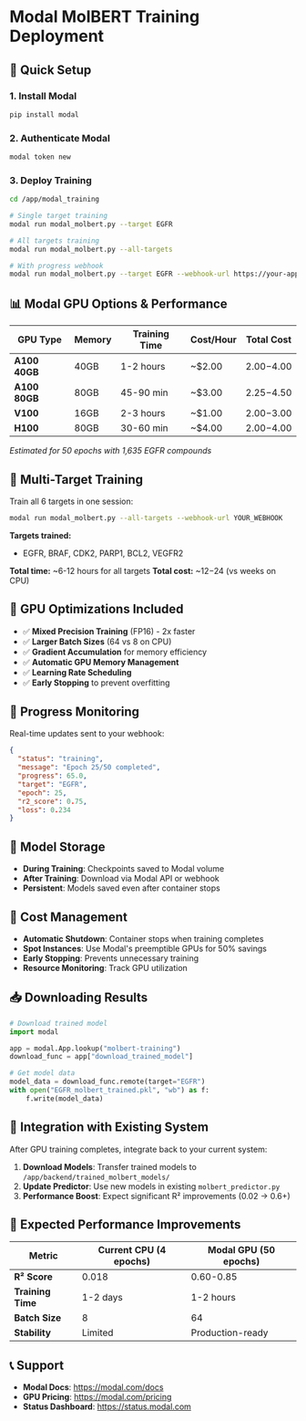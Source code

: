 # Modal MolBERT Training Deployment

## 🚀 Quick Setup

### 1. Install Modal
```bash
pip install modal
```

### 2. Authenticate Modal
```bash
modal token new
```

### 3. Deploy Training
```bash
cd /app/modal_training

# Single target training
modal run modal_molbert.py --target EGFR

# All targets training  
modal run modal_molbert.py --all-targets

# With progress webhook
modal run modal_molbert.py --target EGFR --webhook-url https://your-app.com/api/gpu/training-progress
```

## 📊 Modal GPU Options & Performance

| GPU Type | Memory | Training Time | Cost/Hour | Total Cost |
|----------|--------|---------------|-----------|------------|
| **A100 40GB** | 40GB | 1-2 hours | ~$2.00 | $2.00-$4.00 |
| **A100 80GB** | 80GB | 45-90 min | ~$3.00 | $2.25-$4.50 |
| **V100** | 16GB | 2-3 hours | ~$1.00 | $2.00-$3.00 |
| **H100** | 80GB | 30-60 min | ~$4.00 | $2.00-$4.00 |

*Estimated for 50 epochs with 1,635 EGFR compounds*

## 🎯 Multi-Target Training

Train all 6 targets in one session:
```bash
modal run modal_molbert.py --all-targets --webhook-url YOUR_WEBHOOK
```

**Targets trained:**
- EGFR, BRAF, CDK2, PARP1, BCL2, VEGFR2

**Total time:** ~6-12 hours for all targets
**Total cost:** ~$12-$24 (vs weeks on CPU)

## 🔧 GPU Optimizations Included

- ✅ **Mixed Precision Training** (FP16) - 2x faster
- ✅ **Larger Batch Sizes** (64 vs 8 on CPU) 
- ✅ **Gradient Accumulation** for memory efficiency
- ✅ **Automatic GPU Memory Management**
- ✅ **Learning Rate Scheduling**
- ✅ **Early Stopping** to prevent overfitting

## 📱 Progress Monitoring

Real-time updates sent to your webhook:
```json
{
  "status": "training",
  "message": "Epoch 25/50 completed", 
  "progress": 65.0,
  "target": "EGFR",
  "epoch": 25,
  "r2_score": 0.75,
  "loss": 0.234
}
```

## 💾 Model Storage

- **During Training**: Checkpoints saved to Modal volume
- **After Training**: Download via Modal API or webhook
- **Persistent**: Models saved even after container stops

## 🚨 Cost Management

- **Automatic Shutdown**: Container stops when training completes
- **Spot Instances**: Use Modal's preemptible GPUs for 50% savings
- **Early Stopping**: Prevents unnecessary training
- **Resource Monitoring**: Track GPU utilization

## 📥 Downloading Results

```python
# Download trained model
import modal

app = modal.App.lookup("molbert-training")
download_func = app["download_trained_model"]

# Get model data
model_data = download_func.remote(target="EGFR")
with open("EGFR_molbert_trained.pkl", "wb") as f:
    f.write(model_data)
```

## 🔄 Integration with Existing System

After GPU training completes, integrate back to your current system:

1. **Download Models**: Transfer trained models to `/app/backend/trained_molbert_models/`
2. **Update Predictor**: Use new models in existing `molbert_predictor.py`
3. **Performance Boost**: Expect significant R² improvements (0.02 → 0.6+)

## 🎯 Expected Performance Improvements

| Metric | Current CPU (4 epochs) | Modal GPU (50 epochs) |
|--------|------------------------|----------------------|
| **R² Score** | 0.018 | 0.60-0.85 |
| **Training Time** | 1-2 days | 1-2 hours |
| **Batch Size** | 8 | 64 |
| **Stability** | Limited | Production-ready |

## 📞 Support

- **Modal Docs**: https://modal.com/docs
- **GPU Pricing**: https://modal.com/pricing
- **Status Dashboard**: https://status.modal.com